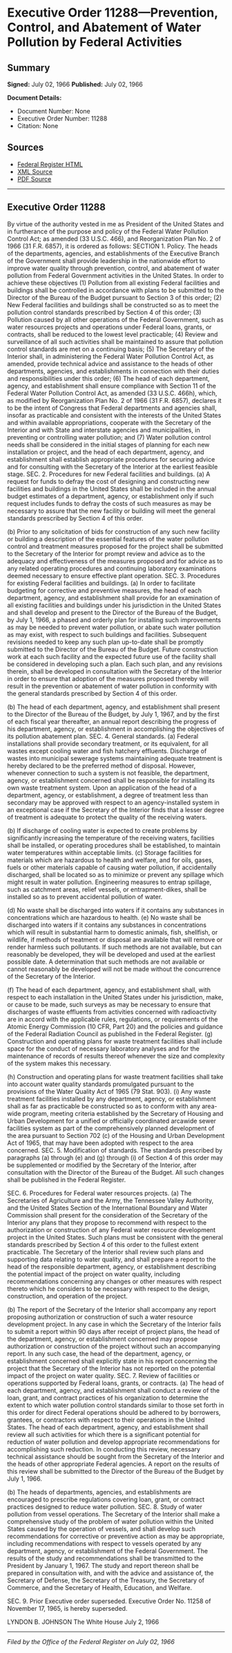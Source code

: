 # Executive Order 11288—Prevention, Control, and Abatement of Water Pollution by Federal Activities

## Summary

**Signed:** July 02, 1966
**Published:** July 02, 1966

**Document Details:**
- Document Number: None
- Executive Order Number: 11288
- Citation: None

## Sources
- [Federal Register HTML](https://www.presidency.ucsb.edu/documents/executive-order-11288-prevention-control-and-abatement-water-pollution-federal-activities)
- [XML Source](None)
- [PDF Source](None)

---

## Executive Order 11288

By virtue of the authority vested in me as President of the United States and in furtherance of the purpose and policy of the Federal Water Pollution Control Act; as amended (33 U.S.C. 466), and Reorganization Plan No. 2 of 1966 (31 F.R. 6857), it is ordered as follows:
SECTION 1. Policy. The heads of the departments, agencies, and establishments of the Executive Branch of the Government shall provide leadership in the nationwide effort to improve water quality through prevention, control, and abatement of water pollution from Federal Government activities in the United States. In order to achieve these objectives
    (1) Pollution from all existing Federal facilities and buildings shall be controlled in accordance with plans to be submitted to the Director of the Bureau of the Budget pursuant to Section 3 of this order;
    (2) New Federal facilities and buildings shall be constructed so as to meet the pollution control standards prescribed by Section 4 of this order;
    (3) Pollution caused by all other operations of the Federal Government, such as water resources projects and operations under Federal loans, grants, or contracts, shall be reduced to the lowest level practicable;
    (4) Review and surveillance of all such activities shall be maintained to assure that pollution control standards are met on a continuing basis;
    (5) The Secretary of the Interior shall, in administering the Federal Water Pollution Control Act, as amended, provide technical advice and assistance to the heads of other departments, agencies, and establishments in connection with their duties and responsibilities under this order;
    (6) The head of each department, agency, and establishment shall ensure compliance with Section 11 of the Federal Water Pollution Control Act, as amended (33 U.S.C. 466h), which, as modified by Reorganization Plan No. 2 of 1966 (31 F.R. 6857), declares it to be the intent of Congress that Federal departments and agencies shall, insofar as practicable and consistent with the interests of the United States and within available appropriations, cooperate with the Secretary of the Interior and with State and interstate agencies and municipalities, in preventing or controlling water pollution; and
    (7) Water pollution control needs shall be considered in the initial stages of planning for each new installation or project, and the head of each department, agency, and establishment shall establish appropriate procedures for securing advice and for consulting with the Secretary of the Interior at the earliest feasible stage.
SEC. 2. Procedures for new Federal facilities and buildings. (a) A request for funds to defray the cost of designing and constructing new facilities and buildings in the United States shall be included in the annual budget estimates of a department, agency, or establishment only if such request includes funds to defray the costs of such measures as may be necessary to assure that the new facility or building will meet the general standards prescribed by Section 4 of this order.

(b) Prior to any solicitation of bids for construction of any such new facility or building a description of the essential features of the water pollution control and treatment measures proposed for the project shall be submitted to the Secretary of the Interior for prompt review and advice as to the adequacy and effectiveness of the measures proposed and for advice as to any related operating procedures and continuing laboratory examinations deemed necessary to ensure effective plant operation.
SEC. 3. Procedures for existing Federal facilities and buildings. (a) In order to facilitate budgeting for corrective and preventive measures, the head of each department, agency, and establishment shall provide for an examination of all existing facilities and buildings under his jurisdiction in the United States and shall develop and present to the Director of the Bureau of the Budget, by July 1, 1966, a phased and orderly plan for installing such improvements as may be needed to prevent water pollution, or abate such water pollution as may exist, with respect to such buildings and facilities. Subsequent revisions needed to keep any such plan up-to-date shall be promptly submitted to the Director of the Bureau of the Budget. Future construction work at each such facility and the expected future use of the facility shall be considered in developing such a plan. Each such plan, and any revisions therein, shall be developed in consultation with the Secretary of the Interior in order to ensure that adoption of the measures proposed thereby will result in the prevention or abatement of water pollution in conformity with the general standards prescribed by Section 4 of this order.

(b) The head of each department, agency, and establishment shall present to the Director of the Bureau of the Budget, by July 1, 1967, and by the first of each fiscal year thereafter, an annual report describing the progress of his department, agency, or establishment in accomplishing the objectives of its pollution abatement plan.
SEC. 4. General standards. (a) Federal installations shall provide secondary treatment, or its equivalent, for all wastes except cooling water and fish hatchery effluents. Discharge of wastes into municipal sewerage systems maintaining adequate treatment is hereby declared to be the preferred method of disposal. However, whenever connection to such a system is not feasible, the department, agency, or establishment concerned shall be responsible for installing its own waste treatment system. Upon an application of the head of a department, agency, or establishment, a degree of treatment less than secondary may be approved with respect to an agency-installed system in an exceptional case if the Secretary of the Interior finds that a lesser degree of treatment is adequate to protect the quality of the receiving waters.

(b) If discharge of cooling water is expected to create problems by significantly increasing the temperature of the receiving waters, facilities shall be installed, or operating procedures shall be established, to maintain water temperatures within acceptable limits.
(c) Storage facilities for materials which are hazardous to health and welfare, and for oils, gases, fuels or other materials capable of causing water pollution, if accidentally discharged, shall be located so as to minimize or prevent any spillage which might result in water pollution. Engineering measures to entrap spillage, such as catchment areas, relief vessels, or entrapment-dikes, shall be installed so as to prevent accidental pollution of water.

(d) No waste shall be discharged into waters if it contains any substances in concentrations which are hazardous to health.
(e) No waste shall be discharged into waters if it contains any substances in concentrations which will result in substantial harm to domestic animals, fish, shellfish, or wildlife, if methods of treatment or disposal are available that will remove or render harmless such pollutants. If such methods are not available, but can reasonably be developed, they will be developed and used at the earliest possible date. A determination that such methods are not available or cannot reasonably be developed will not be made without the concurrence of the Secretary of the Interior.

(f) The head of each department, agency, and establishment shall, with respect to each installation in the United States under his jurisdiction, make, or cause to be made, such surveys as may be necessary to ensure that discharges of waste effluents from activities concerned with radioactivity are in accord with the applicable rules, regulations, or requirements of the Atomic Energy Commission (10 CFR, Part 20) and the policies and guidance of the Federal Radiation Council as published in the Federal Register.
(g) Construction and operating plans for waste treatment facilities shall include space for the conduct of necessary laboratory analyses and for the maintenance of records of results thereof whenever the size and complexity of the system makes this necessary.

(h) Construction and operating plans for waste treatment facilities shall take into account water quality standards promulgated pursuant to the provisions of the Water Quality Act of 1965 (79 Stat. 903).
    (i) Any waste treatment facilities installed by any department, agency, or establishment shall as far as practicable be constructed so as to conform with any area- wide program, meeting criteria established by the Secretary of Housing and Urban Development for a unified or officially coordinated arcawide sewer facilities system as part of the comprehensively planned development of the area pursuant to Section 702 (c) of the Housing and Urban Development Act of 1965, that may have been adopted with respect to the area concerned.
SEC. 5. Modification of standards. The standards prescribed by paragraphs (a) through (e) and (g) through (i) of Section 4 of this order may be supplemented or modified by the Secretary of the Interior, after consultation with the Director of the Bureau of the Budget. All such changes shall be published in the Federal Register.

SEC. 6. Procedures for Federal water resources projects. (a) The Secretaries of Agriculture and the Army, the Tennessee Valley Authority, and the United States Section of the International Boundary and Water Commission shall present for the consideration of the Secretary of the Interior any plans that they propose to recommend with respect to the authorization or construction of any Federal water resource development project in the United States. Such plans must be consistent with the general standards prescribed by Section 4 of this order to the fullest extent practicable. The Secretary of the Interior shall review such plans and supporting data relating to water quality, and shall prepare a report to the head of the responsible department, agency, or establishment describing the potential impact of the project on water quality, including recommendations concerning any changes or other measures with respect thereto which he considers to be necessary with respect to the design, construction, and operation of the project.

(b) The report of the Secretary of the Interior shall accompany any report proposing authorization or construction of such a water resource development project. In any case in which the Secretary of the Interior fails to submit a report within 90 days after receipt of project plans, the head of the department, agency, or establishment concerned may propose authorization or construction of the project without such an accompanying report. In any such case, the head of the department, agency, or establishment concerned shall explicitly state in his report concerning the project that the Secretary of the Interior has not reported on the potential impact of the project on water quality.
SEC. 7. Review of facilities or operations supported by Federal loans, grants, or contracts. (a) The head of each department, agency, and establishment shall conduct a review of the loan, grant, and contract practices of his organization to determine the extent to which water pollution control standards similar to those set forth in this order for direct Federal operations should be adhered to by borrowers, grantees, or contractors with respect to their operations in the United States. The head of each department, agency, and establishment shall review all such activities for which there is a significant potential for reduction of water pollution and develop appropriate recommendations for accomplishing such reduction. In conducting this review, necessary technical assistance should be sought from the Secretary of the Interior and the heads of other appropriate Federal agencies. A report on the results of this review shall be submitted to the Director of the Bureau of the Budget by July 1, 1966.

(b) The heads of departments, agencies, and establishments are encouraged to prescribe regulations covering loan, grant, or contract practices designed to reduce water pollution.
SEC. 8. Study of water pollution from vessel operations. The Secretary of the Interior shall make a comprehensive study of the problem of water pollution within the United States caused by the operation of vessels, and shall develop such recommendations for corrective or preventive action as may be appropriate, including recommendations with respect to vessels operated by any department, agency, or establishment of the Federal Government. The results of the study and recommendations shall be transmitted to the President by January 1, 1967. The study and report thereon shall be prepared in consultation with, and with the advice and assistance of, the Secretary of Defense, the Secretary of the Treasury, the Secretary of Commerce, and the Secretary of Health, Education, and Welfare.

SEC. 9. Prior Executive order superseded. Executive Order No. 11258 of November 17, 1965, is hereby superseded.

LYNDON B. JOHNSON
The White House
July 2, 1966

---

*Filed by the Office of the Federal Register on July 02, 1966*
